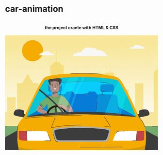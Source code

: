# car-animation
<br>
<center><strong>the project craete with HTML & CSS</strong><center>
<br>
<img src="car-driving-69.webp" alt="">
